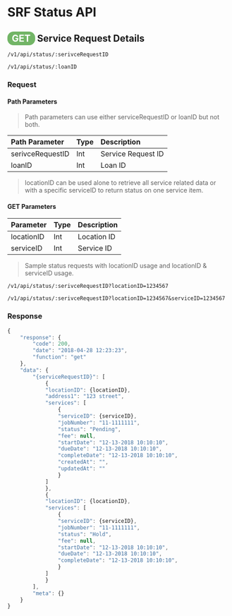 # SRF Status API

## <span style="background-color: #72b566; font-weight: bold; color: #ffffff; padding: 3px 10px; border-radius: 14px;">GET</span> **Service Request Details**

```text
/v1/api/status/:serivceRequestID
```

```text
/v1/api/status/:loanID
```

### Request

#### Path Parameters

> Path parameters can use either serviceRequestID or loanID but not both.

| Path Parameter | Type | Description |
| :--- | :--- | :--- |
| serivceRequestID | Int | Service Request ID |
| loanID | Int | Loan ID |

> locationID can be used alone to retrieve all service related data or with a specific serviceID to return status on one service item.

#### GET Parameters

| Parameter | Type | Description |
| :--- | :--- | :--- |
| locationID | Int | Location ID |
| serviceID | Int | Service ID |

> Sample status requests with locationID usage and locationID & serviceID usage.

```text
/v1/api/status/:serivceRequestID?locationID=1234567
```

```text
/v1/api/status/:serivceRequestID?locationID=1234567&serviceID=1234567
```

### Response

```javascript
{
    "response": {
        "code": 200,
        "date": "2018-04-28 12:23:23",
        "function": "get"
    },
    "data": {
        "{serviceRequestID}": [
            {
            "locationID": {locationID},
            "address1": "123 street",
            "services": [
                {
                "serviceID": {serviceID},
                "jobNumber": "11-1111111",
                "status": "Pending",
                "fee": null,
                "startDate": "12-13-2018 10:10:10",
                "dueDate": "12-13-2018 10:10:10",
                "completeDate": "12-13-2018 10:10:10",
                "createdAt": "",
                "updatedAt": ""
                }
            ]
            },
            {
            "locationID": {locationID},
            "services": [
                {
                "serviceID": {serviceID},
                "jobNumber": "11-1111111",
                "status": "Hold",
                "fee": null,
                "startDate": "12-13-2018 10:10:10",
                "dueDate": "12-13-2018 10:10:10",
                "completeDate": "12-13-2018 10:10:10",
                }
            ]
            }
        ],
        "meta": {}
    }
}
```
